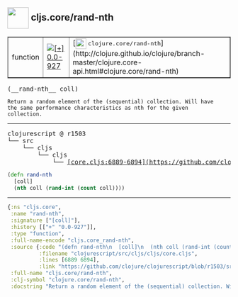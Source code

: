 ## <img width="48px" valign="middle" src="http://i.imgur.com/Hi20huC.png"> cljs.core/rand-nth

 <table border="1">
<tr>
<td>function</td>
<td><a href="https://github.com/cljsinfo/api-refs/tree/0.0-927"><img valign="middle" alt="[+] 0.0-927" src="https://img.shields.io/badge/+-0.0--927-lightgrey.svg"></a> </td>
<td>
[<img height="24px" valign="middle" src="http://i.imgur.com/1GjPKvB.png"> <samp>clojure.core/rand-nth</samp>](http://clojure.github.io/clojure/branch-master/clojure.core-api.html#clojure.core/rand-nth)
</td>
</tr>
</table>

 <samp>
(__rand-nth__ coll)<br>
</samp>

```
Return a random element of the (sequential) collection. Will have
the same performance characteristics as nth for the given
collection.
```

---

 <pre>
clojurescript @ r1503
└── src
    └── cljs
        └── cljs
            └── <ins>[core.cljs:6889-6894](https://github.com/clojure/clojurescript/blob/r1503/src/cljs/cljs/core.cljs#L6889-L6894)</ins>
</pre>

```clj
(defn rand-nth
  [coll]
  (nth coll (rand-int (count coll))))
```


---

```clj
{:ns "cljs.core",
 :name "rand-nth",
 :signature ["[coll]"],
 :history [["+" "0.0-927"]],
 :type "function",
 :full-name-encode "cljs.core_rand-nth",
 :source {:code "(defn rand-nth\n  [coll]\n  (nth coll (rand-int (count coll))))",
          :filename "clojurescript/src/cljs/cljs/core.cljs",
          :lines [6889 6894],
          :link "https://github.com/clojure/clojurescript/blob/r1503/src/cljs/cljs/core.cljs#L6889-L6894"},
 :full-name "cljs.core/rand-nth",
 :clj-symbol "clojure.core/rand-nth",
 :docstring "Return a random element of the (sequential) collection. Will have\nthe same performance characteristics as nth for the given\ncollection."}

```
